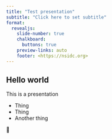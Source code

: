 ```yaml
---
title: "Test presentation"
subtitle: "Click here to set subtitle"
format:
  revealjs:
    slide-number: true
    chalkboard:
      buttons: true
    preview-links: auto
    footer: <https://nsidc.org>
---
```


## Hello world

This is a presentation

- Thing
- Thing
- Another thing

:tada:
